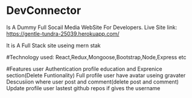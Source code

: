 # DevConnector
Is A Dummy Full  Socail Media WebSite For Developers.
Live Site link: https://gentle-tundra-25039.herokuapp.com/

It is A Full Stack site useing mern stak

#Technology used:
React,Redux,Mongoose,Bootstrap,Node,Express etc

#Features
user Authentication
profile
education and Exprenice section(Delete Funtionality)
Full profile
user have avatar useing gravater
Descusiion 
where user post and comment(delete post and comment)
Update profile
user lastest github repos if gives the username
